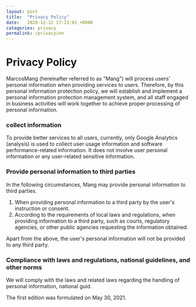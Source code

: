 ```yaml
---
layout: post
title:  "Privacy Policy"
date:   2020-12-12 17:21:01 +0900
categories: privacy
permalink: /privacy/en
---
```

# Privacy Policy

MarcosMang (hereinafter referred to as "Mang") will process users' personal information when providing services to users. Therefore, by this personal information protection policy, we will establish and implement a personal information protection management system, and all staff engaged in business activities will work together to achieve proper processing of personal information.

### collect information
To provide better services to all users, currently, only Google Analytics (analysis) is used to collect user usage information and software performance-related information. It does not involve user personal information or any user-related sensitive information.

### Provide personal information to third parties
In the following circumstances, Mang may provide personal information to third parties.

1. When providing personal information to a third party by the user's instruction or consent.
2. According to the requirements of local laws and regulations, when providing information to a third party, such as courts, regulatory agencies, or other public agencies requesting the information obtained.

Apart from the above, the user's personal information will not be provided to any third party.

### Compliance with laws and regulations, national guidelines, and other norms
We will comply with the laws and related laws regarding the handling of personal information, national guid.

The first edition was formulated on May 30, 2021.
